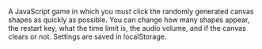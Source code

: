 A JavaScript game in which you must click the randomly generated canvas shapes as quickly as possible. You can change how many shapes appear, the restart key, what the time limit is, the audio volume, and if the canvas clears or not. Settings are saved in localStorage.
